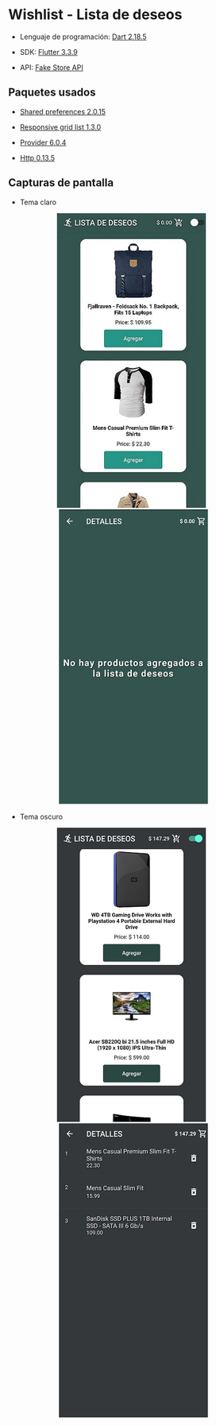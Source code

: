 # **Wishlist - Lista de deseos**

* Lenguaje de programación: [Dart 2.18.5](https://dart.dev/)

* SDK: [Flutter 3.3.9](https://flutter.dev/)

* API: [Fake Store API](https://fakestoreapi.com/)

## Paquetes usados

* [Shared preferences 2.0.15](https://pub.dev/packages/shared_preferences)

* [Responsive grid list 1.3.0](https://pub.dev/packages/responsive_grid_list)

* [Provider 6.0.4](https://pub.dev/packages/provider)

* [Http 0.13.5](https://pub.dev/packages/http)

## Capturas de pantalla

* Tema claro

<p align="center">
    <img src="assets/01.jpg" alt="light mode front"/> &nbsp; <img src="assets/02.jpg" alt="light mode reverse"/>
</p>

* Tema oscuro

<p align="center">
    <img src="assets/03.jpg" alt="dark mode front"/> &nbsp; <img src="assets/04.jpg" alt="dark mode reverse"/>
</p>

